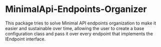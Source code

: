 # MinimalApi-Endpoints-Organizer
This package tries to solve Minimal API endpoints organization to make it easier and sustainable over time, allowing the user to create a base configuration class and pass it over every endpoint that implements the IEndpoint interface.
